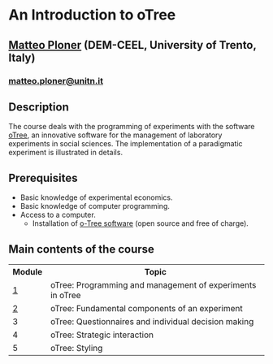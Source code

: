 # An Introduction to oTree

## <a href="https://matteoploner.eco.unitn.it/" target="blank"> Matteo Ploner</a> (DEM-CEEL, University of Trento, Italy)
### matteo.ploner@unitn.it

## Description

The course deals with the programming of experiments with the software [oTree](https://www.otree.org/), an innovative software for the management of laboratory experiments in social sciences. The implementation of a paradigmatic experiment is illustrated in details.

## Prerequisites

- Basic knowledge of experimental economics.
- Basic knowledge of computer programming.
- Access to a computer.
  - Installation of [o-Tree software](https://www.otree.org/) (open source and free of charge).

## Main contents of the course

<table >
  <tr>
    <th >Module</th>
    <th>Topic</th>
  </tr>
   <tr>
     <td ><a href="http://htmlpreview.github.io/?https://github.com/ploteo/oTree-course/blob/main/1/PRINTOUT.html" target="_blank">1</a></td>
    <td>oTree: Programming and management of experiments in oTree</td>
  </tr> 
     <tr>
       <td ><a href="./2/PRINTOUT.html">2</a></td>
    <td>oTree: Fundamental components of an experiment</td>
  </tr> 
    </tr> 
     <tr>
    <td >3</td>
    <td>oTree: Questionnaires and individual decision making</td>
  </tr> 
     <tr>
    <td >4</td>
    <td>oTree: Strategic interaction</td>
  </tr> 
      <tr>
    <td >5</td>
    <td>oTree: Styling</td>
  </tr>  
</table>


